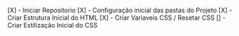 [X] - Iniciar Repositorio
[X] - Configuração inicial das pastas do Projeto
[X] - Criar Estrutura Inicial do HTML
[X] - Criar Variaveis CSS / Resetar CSS
[] - Criar Estilização Inicial do CSS
